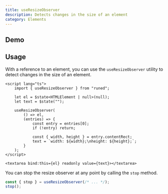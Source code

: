 ```yaml
---
title: useResizeObserver
description: Detects changes in the size of an element
category: Elements
---
```


<script>
import Demo from '$lib/components/demos/use-resize-observer.svelte';
</script>

## Demo

<Demo />

## Usage

With a reference to an element, you can use the `useResizeObserver` utility to detect changes in the
size of an element.

```svelte
<script lang="ts">
	import { useResizeObserver } from "runed";

	let el = $state<HTMLElement | null>(null);
	let text = $state("");

	useResizeObserver(
		() => el,
		(entries) => {
			const entry = entries[0];
			if (!entry) return;

			const { width, height } = entry.contentRect;
			text = `width: ${width};\nheight: ${height};`;
		}
	);
</script>

<textarea bind:this={el} readonly value={text}></textarea>
```

You can stop the resize observer at any point by calling the `stop` method.

```ts
const { stop } = useResizeObserver(/* ... */);
stop();
```
